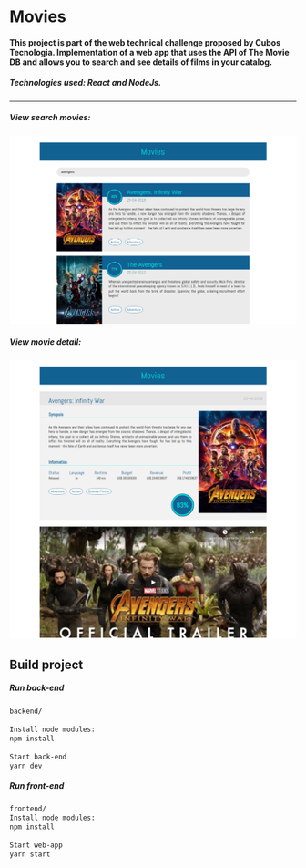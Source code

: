 # Movies


#### This project is part of the web technical challenge proposed by Cubos Tecnologia. Implementation of a web app that uses the API of The Movie DB and allows you to search and see details of films in your catalog.

##### Technologies used: React and NodeJs.

***
##### View search movies:
![Screenshot](assets/1.png)

##### View movie detail:
![Screenshot](assets/2.png)

## Build project

##### Run back-end
```
backend/

Install node modules:
npm install

Start back-end
yarn dev
```

##### Run front-end
```
frontend/
Install node modules:
npm install

Start web-app
yarn start
```
